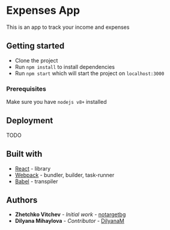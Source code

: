 # Expenses App
This is an app to track your income and expenses

## Getting started
* Clone the project
* Run `npm install` to install dependencies
* Run `npm start` which will start the project on `localhost:3000`

### Prerequisites
Make sure you have `nodejs v8+` installed

## Deployment
TODO

## Built with
* [React](https://reactjs.org/) - library
* [Webpack](https://webpack.js.org/) - bundler, builder, task-runner
* [Babel](https://babeljs.io/) - transpiler

## Authors
* **Zhetchko Vitchev** - *Initial work* - [notargetbg](https://github.com/notargetbg/)
* **Dilyana Mihaylova** - *Contributor* - [DilyanaM](https://github.com/DilyanaM/)
